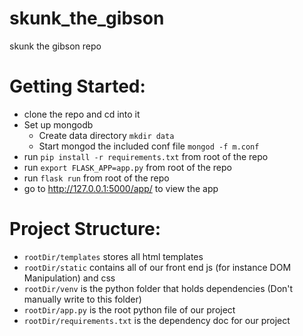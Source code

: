 # skunk_the_gibson
skunk the gibson repo


# Getting Started:
 * clone the repo and cd into it
 * Set up mongodb
    * Create data directory `mkdir data`
    * Start mongod the included conf file `mongod -f m.conf`
 * run `pip install -r requirements.txt` from root of the repo
 * run `export FLASK_APP=app.py` from root of the repo
 * run `flask run` from root of the repo
 * go to http://127.0.0.1:5000/app/ to view the app


# Project Structure:
 * `rootDir/templates` stores all html templates
 * `rootDir/static` contains all of our front end js (for instance DOM Manipulation) and css
 * `rootDir/venv` is the python folder that holds dependencies (Don't manually write to this folder)
 * `rootDir/app.py` is the root python file of our project
  * `rootDir/requirements.txt` is the dependency doc for our project
